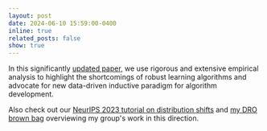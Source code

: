 ```yaml
---
layout: post
date: 2024-06-10 15:59:00-0400
inline: true
related_posts: false
show: true
---
```


In this significantly [updated paper](https://arxiv.org/abs/2307.05284), we use rigorous and extensive
empirical analysis to highlight the shortcomings of robust learning algorithms
and advocate for new data-driven inductive paradigm for algorithm development.

Also check out our [NeurIPS 2023 tutorial on distribution shifts](https://nips.cc/virtual/2023/tutorial/73953)
and [my DRO brown bag](https://gsb-columbia-edu.zoom.us/rec/share/_Dqv3yqQl8Gj27n-c8j5Cdpp9MJPoQGRNIUyFHQGskOhGsa6KneLYgmH3Qx-ogK2.-Qp9jC6bs7_RCZWA)  overviewing my group's work in this direction. 
